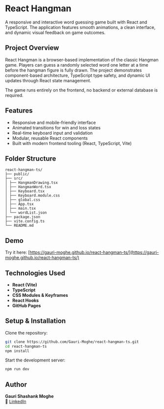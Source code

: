 # React Hangman

A responsive and interactive word guessing game built with React and TypeScript. The application features smooth animations, a clean interface, and dynamic visual feedback on game outcomes.

## Project Overview

React Hangman is a browser-based implementation of the classic Hangman game. Players can guess a randomly selected word one letter at a time before the hangman figure is fully drawn. The project demonstrates component-based architecture, TypeScript type safety, and dynamic UI updates through React state management.

The game runs entirely on the frontend, no backend or external database is required.

## Features

- Responsive and mobile-friendly interface  
- Animated transitions for win and loss states  
- Real-time keyboard input and validation  
- Modular, reusable React components  
- Built with modern frontend tooling (React, TypeScript, Vite)

## Folder Structure
```
react-hangman-ts/
├── public/
├── src/
│ ├── HangmanDrawing.tsx 
│ ├── HangmanWord.tsx 
│ ├── Keyboard.tsx 
│ ├── Keyboard.module.css
│ ├── global.css
│ ├── App.tsx 
│ ├── main.tsx 
│ └── wordList.json 
├── package.json
├── vite.config.ts
└── README.md

```
## Demo

Try it here:
[https://gauri-moghe.github.io/react-hangman-ts/](https://gauri-moghe.github.io/react-hangman-ts/)

## Technologies Used

- **React (Vite)**  
- **TypeScript** 
- **CSS Modules & Keyframes** 
- **React Hooks** 
- **GitHub Pages**

## Setup & Installation

Clone the repository:
```bash
git clone https://github.com/Gauri-Moghe/react-hangman-ts.git
cd react-hangman-ts
npm install
```

Start the development server:
```bash
npm run dev
```

## Author

**Gauri Shashank Moghe**  
🔗 [LinkedIn](https://www.linkedin.com/in/gauri-moghe) 
